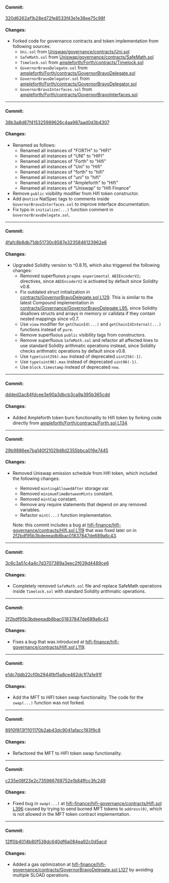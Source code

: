 #### Commit:

[320d6262af1b28ed72fe8533f43e1e38ee75c98f](https://github.com/hifi-finance/hifi-governance/commit/320d6262af1b28ed72fe8533f43e1e38ee75c98f)

#### Changes:

- Forked code for governance contracts and token implementation from following sources:
  - `Uni.sol` from [Uniswap/governance/contracts/Uni.sol](https://github.com/Uniswap/governance/blob/eabd8c71ad01f61fb54ed6945162021ee419998e/contracts/Uni.sol)
  - `SafeMath.sol` from [Uniswap/governance/contracts/SafeMath.sol](https://github.com/Uniswap/governance/blob/eabd8c71ad01f61fb54ed6945162021ee419998e/contracts/SafeMath.sol)
  - `Timelock.sol` from [ampleforth/Forth/contracts/Timelock.sol](https://github.com/ampleforth/Forth/blob/e8498423870a6698e8f06a2a74a04f298f1aab82/contracts/Timelock.sol)
  - `GovernorBravoDelegate.sol` from [ampleforth/Forth/contracts/GovernorBravoDelegate.sol](https://github.com/ampleforth/Forth/blob/e8498423870a6698e8f06a2a74a04f298f1aab82/contracts/GovernorBravoDelegate.sol)
  - `GovernorBravoDelegator.sol` from [ampleforth/Forth/contracts/GovernorBravoDelegator.sol](https://github.com/ampleforth/Forth/blob/e8498423870a6698e8f06a2a74a04f298f1aab82/contracts/GovernorBravoDelegator.sol)
  - `GovernorBravoInterfaces.sol` from [ampleforth/Forth/contracts/GovernorBravoInterfaces.sol](https://github.com/ampleforth/Forth/blob/e8498423870a6698e8f06a2a74a04f298f1aab82/contracts/GovernorBravoInterfaces.sol)

---

#### Commit:

[38b3a8d87f415325989626c4aa987aad0d3b4307](https://github.com/hifi-finance/hifi-governance/commit/38b3a8d87f415325989626c4aa987aad0d3b4307)

#### Changes:

- Renamed as follows:
  - Renamed all instances of "FORTH" to "HIFI"
  - Renamed all instances of "UNI" to "HIFI"
  - Renamed all instances of "Forth" to "Hifi"
  - Renamed all instances of "Uni" to "Hifi"
  - Renamed all instances of "forth" to "hifi"
  - Renamed all instances of "uni" to "hifi"
  - Renamed all instances of "Ampleforth" to "Hifi"
  - Renamed all instances of "Uniswap" to "Hifi Finance"
- Remove `public` visibility modifier from Hifi token constructor.
- Add `@notice` NatSpec tags to comments inside `GovernorBravoInterfaces.sol` to improve interface documentation.
- Fix typo in `initialize(...)` function comment in `GovernorBravoDelegate.sol`.

---

#### Commit:

[4fafc8b8db71db51730c8587e3235846123962e6](https://github.com/hifi-finance/hifi-governance/commit/4fafc8b8db71db51730c8587e3235846123962e6)

#### Changes:

- Upgraded Solidity version to ^0.8.15, which also triggered the following changes:
  - Removed superfluous `pragma experimental ABIEncoderV2;` directives, since `ABIEncoderV2` is activated by default since Solidity v0.8.
  - Fix outdated struct initialization in [contracts/GovernorBravoDelegate.sol L129](https://github.com/hifi-finance/hifi-governance/commit/4fafc8b8db71db51730c8587e3235846123962e6#diff-f1f76a3dc930c6d6e026256b79a4ed32b935041ad4e5b73668825aba68822481L129). This is similar to the latest Compound implementation in [contracts/Governance/GovernorBravoDelegate L95](https://github.com/compound-finance/compound-protocol/blob/a3214f67b73310d547e00fc578e8355911c9d376/contracts/Governance/GovernorBravoDelegate.sol#L95), since Solidity disallows structs and arrays in memory or calldata if they contain nested mappings since v0.7.
  - Use `view` modifier for `getChainId(...)` and `getChainIdInternal(...)` functions instead of `pure`.
  - Remove superfluous `public` visibility tags from constructors.
  - Remove superfluous `SafeMath.sol` and refactor all affected lines to use standard Solidity arithmatic operations instead, since Solidity checks arithmatic operations by default since v0.8.
  - Use `type(uint256).max` instead of deprecated `uint256(-1)`.
  - Use `type(uint96).max` instead of deprecated `uint96(-1)`.
  - Use `block.timestamp` instead of deprecated `now`.

---

#### Commit:

[ddded2ac84fdcee3e90a3dbcb3ca9a395b365cdd](https://github.com/hifi-finance/hifi-governance/commit/ddded2ac84fdcee3e90a3dbcb3ca9a395b365cdd)

#### Changes:

- Added Ampleforth token burn functionality to Hifi token by forking code directly from [ampleforth/Forth/contracts/Forth.sol L134](https://github.com/ampleforth/Forth/blob/e8498423870a6698e8f06a2a74a04f298f1aab82/contracts/Forth.sol#L134).

---

#### Commit:

[29b9886ee7ba140f21029d8d2355bbca016e7445](https://github.com/hifi-finance/hifi-governance/commit/29b9886ee7ba140f21029d8d2355bbca016e7445)

#### Changes:

- Removed Uniswap emission schedule from Hifi token, which included the following changes:

  - Removed `mintingAllowedAfter` storage var.
  - Removed `minimumTimeBetweenMints` constant.
  - Removed `mintCap` constant.
  - Remove any require statements that depend on any removed variables.
  - Refactor `mint(...)` function implementation.

  Note: this commit includes a bug at [hifi-finance/hifi-governance/contracts/Hifi.sol L119](https://github.com/hifi-finance/hifi-governance/blob/29b9886ee7ba140f21029d8d2355bbca016e7445/contracts/Hifi.sol#L119) that was fixed later on in [2f2bdf95b3bdeeeadb8bac01837847de689a6c43](https://github.com/hifi-finance/hifi-governance/commit/2f2bdf95b3bdeeeadb8bac01837847de689a6c43).

---

#### Commit:

[3c6c3a51c4a4c7d3707389a3eec2f639d4489ce6](https://github.com/hifi-finance/hifi-governance/commit/3c6c3a51c4a4c7d3707389a3eec2f639d4489ce6)

#### Changes:

- Completely removed `SafeMath.sol` file and replace SafeMath operations inside `Timelock.sol` with standard Solidity arithmatic operations.

---

#### Commit:

[2f2bdf95b3bdeeeadb8bac01837847de689a6c43](https://github.com/hifi-finance/hifi-governance/commit/2f2bdf95b3bdeeeadb8bac01837847de689a6c43)

#### Changes:

- Fixes a bug that was introduced at [hifi-finance/hifi-governance/contracts/Hifi.sol L119](https://github.com/hifi-finance/hifi-governance/blob/29b9886ee7ba140f21029d8d2355bbca016e7445/contracts/Hifi.sol#L119).

---

#### Commit:

[e1dc7ddb22cf0b2944fbf5a8ce462dc1f7a1e91f](https://github.com/hifi-finance/hifi-governance/commit/e1dc7ddb22cf0b2944fbf5a8ce462dc1f7a1e91f)

#### Changes:

- Add the MFT to HIFI token swap functionality. The code for the `swap(...)` function was not forked.

---

#### Commit:

[8910f813f1101170b2ab43dc9041afacc193f9c8](https://github.com/hifi-finance/hifi-governance/commit/8910f813f1101170b2ab43dc9041afacc193f9c8)

#### Changes:

- Refactored the MFT to HIFI token swap functionality.

---

#### Commit:

[c235e08f23e2c735966768752e1b84ffcc3fc249](https://github.com/hifi-finance/hifi-governance/commit/c235e08f23e2c735966768752e1b84ffcc3fc249)

#### Changes:

- Fixed bug in `swap(...)` at [hifi-finance/hifi-governance/contracts/Hifi.sol L396](https://github.com/hifi-finance/hifi-governance/blob/8910f813f1101170b2ab43dc9041afacc193f9c8/contracts/Hifi.sol#L396) caused by trying to send burned MFT tokens to `address(0)`, which is not allowed in the MFT token contract implementation.

---

#### Commit:

[12ff0b4014b80f538dc640df6a084ea92c0d5acd](https://github.com/hifi-finance/hifi-governance/commit/12ff0b4014b80f538dc640df6a084ea92c0d5acd)

#### Changes:

- Added a gas optimization at [hifi-finance/hifi-governance/contracts/GovernorBravoDelegate.sol L127](https://github.com/hifi-finance/hifi-governance/blob/12ff0b4014b80f538dc640df6a084ea92c0d5acd/contracts/GovernorBravoDelegate.sol#L127) by avoiding multiple SLOAD operations.
